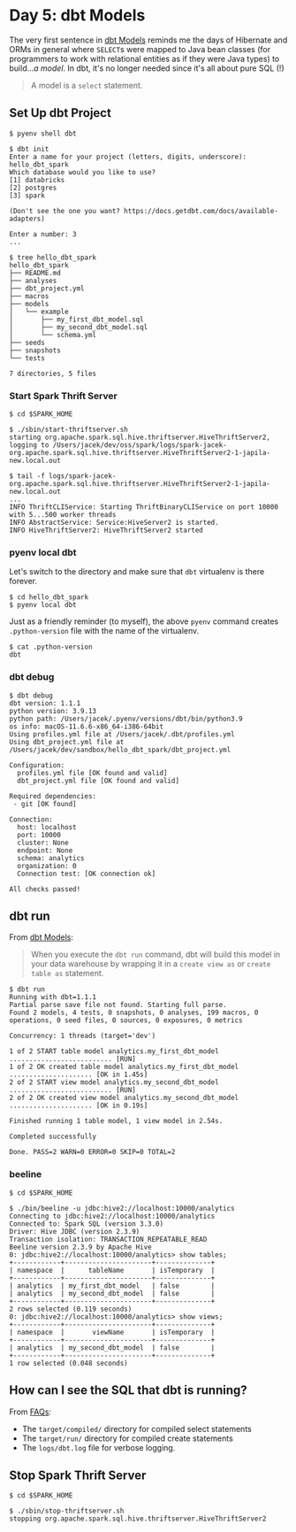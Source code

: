 # Day 5: dbt Models

The very first sentence in [dbt Models](https://docs.getdbt.com/docs/building-a-dbt-project/building-models) reminds me the days of Hibernate and ORMs in general where `SELECT`s were mapped to Java bean classes (for programmers to work with relational entities as if they were Java types) to build..._a model_. In dbt, it's no longer needed since it's all about pure SQL (!)

> A model is a `select` statement.

## Set Up dbt Project

``` shell-session
$ pyenv shell dbt

$ dbt init
Enter a name for your project (letters, digits, underscore): hello_dbt_spark
Which database would you like to use?
[1] databricks
[2] postgres
[3] spark

(Don't see the one you want? https://docs.getdbt.com/docs/available-adapters)

Enter a number: 3
...

$ tree hello_dbt_spark
hello_dbt_spark
├── README.md
├── analyses
├── dbt_project.yml
├── macros
├── models
│   └── example
│       ├── my_first_dbt_model.sql
│       ├── my_second_dbt_model.sql
│       └── schema.yml
├── seeds
├── snapshots
└── tests

7 directories, 5 files
```

### Start Spark Thrift Server

``` shell-session
$ cd $SPARK_HOME

$ ./sbin/start-thriftserver.sh
starting org.apache.spark.sql.hive.thriftserver.HiveThriftServer2, logging to /Users/jacek/dev/oss/spark/logs/spark-jacek-org.apache.spark.sql.hive.thriftserver.HiveThriftServer2-1-japila-new.local.out

$ tail -f logs/spark-jacek-org.apache.spark.sql.hive.thriftserver.HiveThriftServer2-1-japila-new.local.out
...
INFO ThriftCLIService: Starting ThriftBinaryCLIService on port 10000 with 5...500 worker threads
INFO AbstractService: Service:HiveServer2 is started.
INFO HiveThriftServer2: HiveThriftServer2 started
```

### pyenv local dbt

Let's switch to the directory and make sure that `dbt` virtualenv is there forever.

``` shell-session
$ cd hello_dbt_spark
$ pyenv local dbt
```

Just as a friendly reminder (to myself), the above `pyenv` command creates `.python-version` file with the name of the virtualenv.

```shell
$ cat .python-version
dbt
```

### dbt debug

``` shell-session
$ dbt debug
dbt version: 1.1.1
python version: 3.9.13
python path: /Users/jacek/.pyenv/versions/dbt/bin/python3.9
os info: macOS-11.6.6-x86_64-i386-64bit
Using profiles.yml file at /Users/jacek/.dbt/profiles.yml
Using dbt_project.yml file at /Users/jacek/dev/sandbox/hello_dbt_spark/dbt_project.yml

Configuration:
  profiles.yml file [OK found and valid]
  dbt_project.yml file [OK found and valid]

Required dependencies:
 - git [OK found]

Connection:
  host: localhost
  port: 10000
  cluster: None
  endpoint: None
  schema: analytics
  organization: 0
  Connection test: [OK connection ok]

All checks passed!
```

## dbt run

From [dbt Models](https://docs.getdbt.com/docs/building-a-dbt-project/building-models#getting-started):

> When you execute the `dbt run` command, dbt will build this model in your data warehouse by wrapping it in a `create view as` or `create table as` statement.

``` shell-session
$ dbt run
Running with dbt=1.1.1
Partial parse save file not found. Starting full parse.
Found 2 models, 4 tests, 0 snapshots, 0 analyses, 199 macros, 0 operations, 0 seed files, 0 sources, 0 exposures, 0 metrics

Concurrency: 1 threads (target='dev')

1 of 2 START table model analytics.my_first_dbt_model .......................... [RUN]
1 of 2 OK created table model analytics.my_first_dbt_model ..................... [OK in 1.45s]
2 of 2 START view model analytics.my_second_dbt_model .......................... [RUN]
2 of 2 OK created view model analytics.my_second_dbt_model ..................... [OK in 0.19s]

Finished running 1 table model, 1 view model in 2.54s.

Completed successfully

Done. PASS=2 WARN=0 ERROR=0 SKIP=0 TOTAL=2
```

### beeline

``` shell-session
$ cd $SPARK_HOME

$ ./bin/beeline -u jdbc:hive2://localhost:10000/analytics
Connecting to jdbc:hive2://localhost:10000/analytics
Connected to: Spark SQL (version 3.3.0)
Driver: Hive JDBC (version 2.3.9)
Transaction isolation: TRANSACTION_REPEATABLE_READ
Beeline version 2.3.9 by Apache Hive
0: jdbc:hive2://localhost:10000/analytics> show tables;
+------------+----------------------+--------------+
| namespace  |      tableName       | isTemporary  |
+------------+----------------------+--------------+
| analytics  | my_first_dbt_model   | false        |
| analytics  | my_second_dbt_model  | false        |
+------------+----------------------+--------------+
2 rows selected (0.119 seconds)
0: jdbc:hive2://localhost:10000/analytics> show views;
+------------+----------------------+--------------+
| namespace  |       viewName       | isTemporary  |
+------------+----------------------+--------------+
| analytics  | my_second_dbt_model  | false        |
+------------+----------------------+--------------+
1 row selected (0.048 seconds)
```

## How can I see the SQL that dbt is running?

From [FAQs](https://docs.getdbt.com/docs/building-a-dbt-project/building-models#faqs):

* The `target/compiled/` directory for compiled select statements
* The `target/run/` directory for compiled create statements
* The `logs/dbt.log` file for verbose logging.

## Stop Spark Thrift Server

```shell-session
$ cd $SPARK_HOME

$ ./sbin/stop-thriftserver.sh
stopping org.apache.spark.sql.hive.thriftserver.HiveThriftServer2
```
